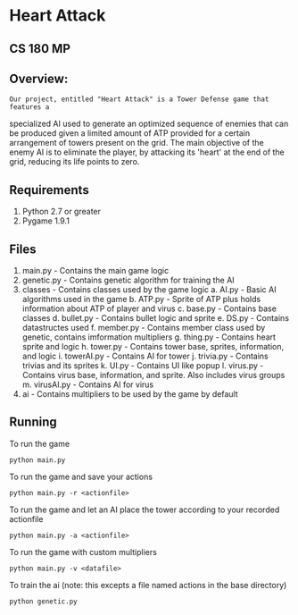 # Heart Attack
## CS 180 MP

## Overview:
	Our project, entitled "Heart Attack" is a Tower Defense game that features a
specialized AI used to generate an optimized sequence of enemies that can be
produced given a limited amount of ATP provided for a certain arrangement of
towers present on the grid. The main objective of the enemy AI is to eliminate
the player, by attacking its 'heart' at the end of the grid, reducing its life points to zero.

## Requirements
1. Python 2.7 or greater
2. Pygame 1.9.1

## Files
1. main.py - Contains the main game logic
2. genetic.py - Contains genetic algorithm for training the AI
3. classes - Contains classes used by the game logic
	a. AI.py - Basic AI algorithms used in the game
	b. ATP.py - Sprite of ATP plus holds information about ATP of player and virus
	c. base.py - Contains base classes
	d. bullet.py - Contains bullet logic and sprite
	e. DS.py	- Contains datastructes used
	f. member.py - Contains member class used by genetic, contains imformation
		multipliers
	g. thing.py		- Contains heart sprite and logic
	h. tower.py 	- Contains tower base, sprites, information, and logic
	i. towerAI.py		- Contains AI for tower
	j. trivia.py	- Contains trivias and its sprites
	k. UI.py 	- Contains UI like popup
	l. virus.py	- Contains virus base, information, and sprite. Also includes virus groups
	m. virusAI.py - Contains AI for virus
4. ai - Contains multipliers to be used by the game by default
## Running
To run the game
```
python main.py
```

To run the game and save your actions
```
python main.py -r <actionfile>
```

To run the game and let an AI place the tower according to your recorded actionfile
```
python main.py -a <actionfile>
```

To run the game with custom multipliers
```
python main.py -v <datafile>
```

To train the ai (note: this excepts a file named actions in the base directory)
```
python genetic.py
```